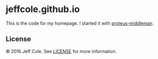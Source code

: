 # jeffcole.github.io

This is the code for my homepage. I started it with [proteus-middleman].

[proteus-middleman]: https://github.com/thoughtbot/proteus-middleman

## License

© 2016 Jeff Cole. See [LICENSE](LICENSE) for more information.
